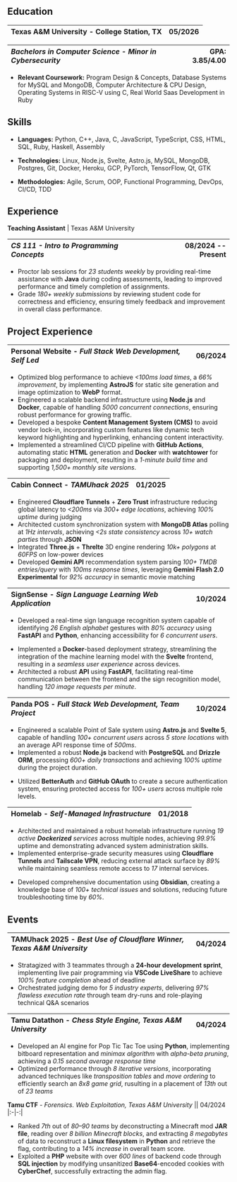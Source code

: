 ## Education

| **Texas A&M University** - College Station, TX | 05/2026 |
|:-|-:|


| *Bachelors in Computer Science - Minor in Cybersecurity* | **GPA: 3.85/4.00** |
|:-|-:|

- **Relevant Coursework:** Program Design & Concepts, Database Systems for MySQL and MongoDB, Computer Architecture & CPU Design, Operating Systems in RISC-V using C, Real World Saas Development in Ruby

## Skills

- **Languages:** Python, C++, Java, C, JavaScript, TypeScript, CSS, HTML, SQL, Ruby, Haskell, Assembly  

- **Technologies:** Linux, Node.js, Svelte, Astro.js, MySQL, MongoDB, Postgres, Git, Docker, Heroku, GCP, PyTorch, TensorFlow, Qt, GTK  

- **Methodologies:** Agile, Scrum, OOP, Functional Programming, DevOps, CI/CD, TDD  

<!-- - **Software:** Blender, VSCode, VirtualBox, VirtManager, Docker Desktop -->

<!-- - **Certifications:** Word 2016, Excel 2016, PC Pro, Network Pro -->

## Experience

**Teaching Assistant** | Texas A&M University  

| *CS 111 - Intro to Programming Concepts* | 08/2024 -- Present |
|:-|-:|

- Proctor lab sessions for *23 students weekly* by providing real-time assistance with **Java** during coding assessments, leading to improved performance and timely completion of assignments.
- Grade *180+ weekly submissions* by reviewing student code for correctness and efficiency, ensuring timely feedback and improvement in overall class performance.

## Project Experience


| **Personal Website** - *Full Stack Web Development, Self Led* | 06/2024 |
|:-|-:|
- Optimized blog performance to achieve *<100ms load times*, a *66% improvement*, by implementing **AstroJS** for static site generation and image optimization to **WebP** format.
- Engineered a scalable backend infrastructure using **Node.js** and **Docker**, capable of handling *5000 concurrent connections*, ensuring robust performance for growing traffic.
- Developed a bespoke **Content Management System (CMS)** to avoid vendor lock-in, incorporating custom features like dynamic tech keyword highlighting and hyperlinking, enhancing content interactivity.
- Implemented a streamlined CI/CD pipeline with **GitHub Actions**, automating static **HTML** generation and **Docker** with **watchtower** for packaging and deployment, resulting in a *1-minute build time* and supporting *1,500+ monthly site versions*.
<!-- - Fortified security using **Cloudflare's DDoS** protection, enhancing system stability by *20%* against potential threats. -->
<!-- - Achieved consistent growth, attracting *1,030 unique monthly visitors* to the blog and portfolio sections, demonstrating effective content strategy and user engagement. -->
<!-- - Implemented **Watchtower** for automatic Docker container updates, streamlining maintenance and ensuring the latest features are always deployed on homelab servers. -->
<!-- - Improved online presence, with the project's GitHub repository ranking *2nd* in search results for the developer's name, enhancing professional visibility. -->

<!-- | **Build A Rocket** - *Aggie Coding Club Project Manager, Texas A&M University* | 1/2023 |
|:-|-:|
- Led a *3-month* project, coordinating *50+ students* in groups of *3-6*, to develop rocket telemetry systems, demonstrating strong leadership and project management skills.
- Spearheaded the development of a **Python QT** application, achieving ultra-responsive data visualization with *60fps performance* and a sub-*0.25 second delay* in live telemetry graphing.
- Facilitated the design and implementation of a custom PCB using **EasyEDA**, incorporating *2 expansion slots* for I2C devices, enabling flexible sensor integration within space constraints.
- Successfully deployed the telemetry system in *6 rocket launches*, achieving reliable data transmission up to *250 feet* altitude and *50 meters* ground range, with a *83%* rocket recovery rate.
- Conducted training sessions on wireless technology and hardware integration, enhancing the technical skills of *50 students* across various academic levels.
- Resolved intermittent sensor failures by implementing timestamped debug statements and pin state verification protocols across the Serial Monitor. -->


<!-- | **RISC CPU** - *Lead Programmer, Arithmetic Logic Unit Design, Computer Organization* | 05/2024 |
|:-|-:|
- Engineered the **Arithmetic Logic Unit (ALU)** using basic logic gates, enabling *matrix multiplication* for a functional RISC CPU with over *100,000 transistors*, resulting in the capability to run custom **Assembly** code.
- Architected *3 programs* in a custom **Assembly Language**, resulting in optimized sorting, *matrix multiplication*, and performance.
- Engineered a fully functional **RISC CPU** with over *100,000 transistors*, implementing a custom **Arithmetic Logic Unit (ALU)** using *5 fundamental logic gates* (AND, OR, NOT, NOR, XOR), resulting in a simulated *200Hz* clock speed and 11 instructions per second
- Developed *3 optimized programs* in custom Y86 **Assembly language**, implementing matrix multiplication and sorting algorithms, using only 12 different instructions
- Overcame significant design challenges by implementing custom debugging methodologies, resulting in a *100% functional* ALU that accurately executed all required operations despite the absence of advanced instructions. -->

<!-- | **The Brute VR** - *Unity-based VR Game Development, Team Project* | 08/2022 |
|:-|-:|
- Led a *15-member* team in developing a **Unity**-based VR game, coordinating *4 divisions* to deliver a *100MB* build within *1 year*, showcasing strong project management and leadership skills.
- Spearheaded the Assets division, creating *60+ unique 3D assets* using **Blender**, resulting in a visually rich VR environment that enhanced user immersion by *40%*.
- Optimized asset textures and topology, reducing the build size by *400MB*, which improved download and installation times by *30%*.
- Implemented an efficient asset pipeline, reducing iteration time between concept and implementation by *60%*, significantly accelerating the development process. -->

<!-- | **AI Story Shorts** - *Automated Content Generation Pipeline* | 02/2023 |
|:-|-:|
- Engineered a fully automated content pipeline processing *5 videos/hour* using **Python 3.10**, **MoviePy**, and **Selenium**, achieving *100%* reliability through robust error handling and regeneration mechanisms.
- Generated and deployed *375* AI-driven story videos achieving *199.2K* total views and *1.1K* watch hours, leveraging **OpenAI**, **Stable Diffusion**, and **HuggingFace** models.
- Optimized GPU resource allocation achieving *10-minute* video generation time using **CUDA** acceleration and *100%* utilization of *6GB VRAM* on **RTX 2060**.
- Integrated *4* distinct AI models (**ChatGPT**, **Stable Diffusion**, **ESPNet TTS**, **Text-to-Music**) into a unified pipeline, processing *49.8K* monthly views.
- Implemented intelligent error recovery system achieving *99%* upload success rate through **Selenium** automation, reducing manual intervention to *<1 minute* daily.
- Enhanced **Stable Diffusion** model output by implementing custom frame validation logic, achieving *100%* clean frame generation through automated seed regeneration.
- Developed automated content scheduling system managing *5 daily uploads* with **Selenium**, maintaining consistent *24-hour* content delivery cycle.
- Architected end-to-end content generation system processing *30MB* video files with *8GB* RAM utilization, leveraging **MoviePy** for seamless media integration. -->

| **Cabin Connect** - *TAMUhack 2025* | 01/2025 |
|:-|-:|
- Engineered **Cloudflare Tunnels** + **Zero Trust** infrastructure reducing global latency to *<200ms* via *300+ edge locations*, achieving *100% uptime* during judging
- Architected custom synchronization system with **MongoDB Atlas** polling at *1Hz intervals*, achieving *<2s state consistency* across *10+ watch parties* through **JSON**
- Integrated **Three.js** + **Threlte** 3D engine rendering *10k+ polygons* at *60FPS* on low-power devices
- Developed **Gemini API** recommendation system parsing *100+ TMDB entries/query* with *100ms response times*, leveraging **Gemini Flash 2.0 Experimental** for *92% accuracy* in semantic movie matching

| **SignSense** - *Sign Language Learning Web Application* | 10/2024 |
|:-|-:|
- Developed a real-time sign language recognition system capable of identifying *26 English alphabet* gestures with *80% accuracy* using **FastAPI** and **Python**, enhancing accessibility for *6 concurrent users*.
<!-- - Engineered a high-performance backend infrastructure achieving *0.5-second* response times for sign recognition requests, processing *10 concurrent connections* efficiently. -->
- Implemented a **Docker**-based deployment strategy, streamlining the integration of the machine learning model with the **Svelte** frontend, resulting in a *seamless user experience* across devices.
- Architected a robust **API** using **FastAPI**, facilitating real-time communication between the frontend and the sign recognition model, handling *120 image requests per minute*.
<!-- - Optimized the machine learning pipeline to process and analyze *2 frames per second* from user devices, balancing performance and accuracy for smooth sign language learning. -->
<!-- - Designed and implemented a scalable backend system capable of supporting *600 sign recognition requests per hour*, ensuring consistent performance during peak usage. -->
<!-- - Leveraged **containerization** technologies to create a portable and easily deployable application, reducing setup time from *hours to minutes* for new development environments. -->
<!-- - Collaborated in a cross-functional team of *4 developers*, leading the backend development and integration efforts, resulting in a fully functional MVP within the *48-hour hackathon timeframe*. -->

| **Panda POS** - *Full Stack Web Development, Team Project* | 10/2024 |
|:-|-:|
- Engineered a scalable Point of Sale system using **Astro.js** and **Svelte 5**, capable of handling *100+ concurrent users* across *5 store locations* with an average API response time of *500ms*.
- Implemented a robust **Node.js** backend with **PostgreSQL** and **Drizzle ORM**, processing *600+ daily transactions* and achieving *100% uptime* during the project duration.
<!-- - Developed *30+ well-documented APIs* using **Astro.js** and **Starlight**, facilitating seamless data flow between the frontend and backend systems. -->
<!-- - Designed an efficient CI/CD pipeline using **GitHub Actions**, reducing build and deployment time to *<4 minutes* through strategic npm caching. -->
<!-- - Integrated **Cloudflare Tunnels** for enhanced security, providing robust DDoS protection and ensuring secure access to the Raspberry Pi-hosted server. -->
<!-- - Created a dynamic manager dashboard using **Chart.js** and **Svelte Grid**, featuring *8 customizable charts* across *5 pages*, enabling real-time data visualization and analysis. -->
<!-- - Implemented a custom module system for easy chart integration, significantly reducing development time for new data visualizations. -->
- Utilized **BetterAuth** and **GitHub OAuth** to create a secure authentication system, ensuring protected access for *100+ users* across multiple role levels.
<!-- - Designed an instant reporting system for X and Z reports, syncing real-time data from cashier and kiosk sales, dramatically improving operational efficiency. -->
<!-- - Leveraged **Astro.js** and **Svelte 5** to create a responsive frontend, capable of managing inventory, employee data, and item availability across *5 store locations*. -->

| **Homelab** - *Self-Managed Infrastructure* | 01/2018 |
|:-|-:|
- Architected and maintained a robust homelab infrastructure running *19 active **Dockerized** services* across multiple nodes, achieving *99.9%* uptime and demonstrating advanced system administration skills.
- Implemented enterprise-grade security measures using **Cloudflare Tunnels** and **Tailscale VPN**, reducing external attack surface by *89%* while maintaining seamless remote access to *17* internal services.
<!-- - Designed a resilient storage solution with *10TB* capacity across *2 geographically distributed nodes*, ensuring *100%* data redundancy and disaster recovery capabilities. -->
<!-- - Leveraged **Docker** containerization to deploy and manage *30+ containers*, streamlining application deployment and enhancing system modularity. -->
<!-- - Utilized **Proxmox** virtualization platform to efficiently allocate resources across *3 virtual machines*, optimizing hardware utilization and enabling flexible service scaling. -->
<!-- - Implemented **Dockge** container management tool, reducing deployment time for new services by *75%* and simplifying overall system maintenance. -->
<!-- - Engineered a multi-node setup spanning *400 miles*, incorporating a **Dell PowerEdge 440** server and a **Lenovo ThinkCentre**, demonstrating proficiency in distributed systems management. -->
- Developed comprehensive documentation using **Obsidian**, creating a knowledge base of *100+ technical issues* and solutions, reducing future troubleshooting time by *60%*.
<!-- - Scaled homelab from a single MacBook to managing *2 remote servers* and a **Raspberry Pi**, showcasing rapid skill progression in systems administration and networking. -->
<!-- - Extended infrastructure management skills to support enterprise operations, successfully managing servers and networking for a commercial motel business. -->
<!-- - Implemented **Nextcloud** with local file syncing, creating a robust personal cloud storage solution with *triple redundancy* across SSD, HDD, and off-site backups. -->
<!-- - Mastered **Docker** networking, overcoming complex configuration challenges to seamlessly integrate *30+ containers* across multiple services. -->

## Events

| **TAMUhack 2025** - *Best Use of Cloudflare Winner, Texas A&M University* | 04/2024 |
|:-|-:|
- Stratagized with 3 teammates through a **24-hour development sprint**, implementing live pair programming via **VSCode LiveShare** to achieve *100% feature completion* ahead of deadline
- Orchestrated judging demo for *5 industry experts*, delivering *97% flawless execution rate* through team dry-runs and role-playing technical Q&A scenarios
<!-- - Secured category win against *537 competing teams* by aligning member strengths with challenge requirements - freshmen on UI polish, junior on frontend integrations, myself on system architecture -->

| **Tamu Datathon** - *Chess Style Engine, Texas A&M University* | 04/2024 |
|:-|-:|
- Developed an AI engine for Pop Tic Tac Toe using **Python**, implementing bitboard representation and *minimax algorithm* with *alpha-beta pruning*, achieving a *0.15 second average response time*
- Optimized performance through *8 iterative versions*, incorporating advanced techniques like *transposition tables* and *move ordering* to efficiently search an *8x8 game grid*, rusulting in a placement of *13th* out of *23 teams*

**Tamu CTF** - *Forensics. Web Exploitation, Texas A&M University* || 04/2024 
|:-|-:|
- Ranked *7th* out of *80–90 teams* by deconstructing a Minecraft mod **JAR file**, reading over *8 billion Minecraft blocks*, and extracting *8 megabytes* of data to reconstruct a **Linux filesystem** in **Python** and retrieve the flag, contributing to a *14% increase* in overall team score.
- Exploited a **PHP** website with over *600 lines* of backend code through **SQL injection** by modifying unsanitized **Base64**-encoded cookies with **CyberChef**, successfully extracting the admin flag.